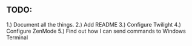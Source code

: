TODO:
---
1.) Document all the things.
2.) Add README
3.) Configure Twilight
4.) Configure ZenMode
5.) Find out how I can send commands to Windows Terminal
